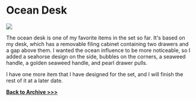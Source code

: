 # Ocean Desk

<img src="https://raw.githubusercontent.com/arrowarchive/The-Arrowarchive/master/docs/images/objects/oceandesk.png"
     onContextMenu="return false;">
     
The ocean desk is one of my favorite items in the set so far. It's based on my desk, which has a removable filing cabinet containing two drawers and a gap above them. I wanted the ocean influence to be more noticeable, so I added a seahorse design on the side, bubbles on the corners, a seaweed handle, a golden seaweed handle, and pearl drawer pulls. 

I have one more item that I have designed for the set, and I will finish the rest of it at a later date. 

**[Back to Archive >>>](https://arrowarchive.github.io/The-Arrowarchive/gallery)**
